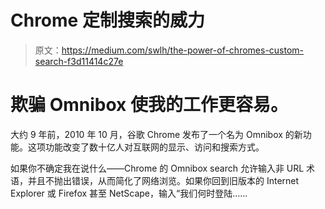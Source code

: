 # Chrome 定制搜索的威力

> 原文：<https://medium.com/swlh/the-power-of-chromes-custom-search-f3d11414c27e>

# 欺骗 Omnibox 使我的工作更容易。

大约 9 年前，2010 年 10 月，谷歌 Chrome 发布了一个名为 Omnibox 的新功能。这项功能改变了数十亿人对互联网的显示、访问和搜索方式。

如果你不确定我在说什么——Chrome 的 Omnibox search 允许输入非 URL 术语，并且不抛出错误，从而简化了网络浏览。如果你回到旧版本的 Internet Explorer 或 Firefox 甚至 NetScape，输入“我们何时登陆……
